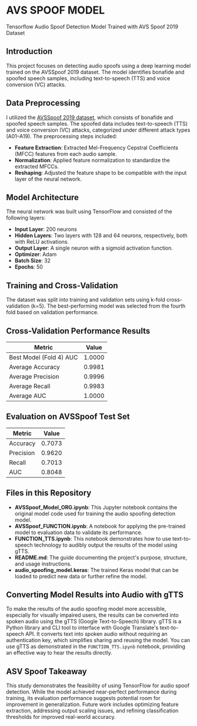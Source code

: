 # AVS SPOOF MODEL
Tensorflow Audio Spoof Detection Model Trained with AVS Spoof 2019 Dataset

## Introduction
This project focuses on detecting audio spoofs using a deep learning model trained on the AVSSpoof 2019 dataset. The model identifies bonafide and spoofed speech samples, including text-to-speech (TTS) and voice conversion (VC) attacks.

## Data Preprocessing
I utilized the [AVSSpoof 2019 dataset](https://www.kaggle.com/c/asvspoof-2019), which consists of bonafide and spoofed speech samples. The spoofed data includes text-to-speech (TTS) and voice conversion (VC) attacks, categorized under different attack types (A01–A19). The preprocessing steps included:
- **Feature Extraction**: Extracted Mel-Frequency Cepstral Coefficients (MFCC) features from each audio sample.
- **Normalization**: Applied feature normalization to standardize the extracted MFCCs.
- **Reshaping**: Adjusted the feature shape to be compatible with the input layer of the neural network.

## Model Architecture
The neural network was built using TensorFlow and consisted of the following layers:
- **Input Layer**: 200 neurons
- **Hidden Layers**: Two layers with 128 and 64 neurons, respectively, both with ReLU activations.
- **Output Layer**: A single neuron with a sigmoid activation function.
- **Optimizer**: Adam
- **Batch Size**: 32
- **Epochs**: 50

## Training and Cross-Validation
The dataset was split into training and validation sets using k-fold cross-validation (k=5). The best-performing model was selected from the fourth fold based on validation performance.

## Cross-Validation Performance Results

| Metric                 | Value  |
|------------------------|--------|
| Best Model (Fold 4) AUC| 1.0000 |
| Average Accuracy       | 0.9981 |
| Average Precision      | 0.9996 |
| Average Recall         | 0.9983 |
| Average AUC            | 1.0000 |

## Evaluation on AVSSpoof Test Set

| Metric     | Value |
|------------|-------|
| Accuracy   | 0.7073|
| Precision  | 0.9620|
| Recall     | 0.7013|
| AUC        | 0.8048|

## Files in this Repository

- **AVSSpoof_Model_ORG.ipynb**: This Jupyter notebook contains the original model code used for training the audio spoofing detection model.
- **AVSSpoof_FUNCTION.ipynb**: A notebook for applying the pre-trained model to evaluation data to validate its performance.
- **FUNCTION_TTS.ipynb**: This notebook demonstrates how to use text-to-speech technology to audibly output the results of the model using gTTS.
- **README.md**: The guide documenting the project's purpose, structure, and usage instructions.
- **audio_spoofing_model.keras**: The trained Keras model that can be loaded to predict new data or further refine the model.

## Converting Model Results into Audio with gTTS

To make the results of the audio spoofing model more accessible, especially for visually impaired users, the results can be converted into spoken audio using the gTTS (Google Text-to-Speech) library. gTTS is a Python library and CLI tool to interface with Google Translate's text-to-speech API. It converts text into spoken audio without requiring an authentication key, which simplifies sharing and reusing the model. You can use gTTS as demonstrated in the `FUNCTION_TTS.ipynb` notebook, providing an effective way to hear the results directly.

## ASV Spoof Takeaway
This study demonstrates the feasibility of using TensorFlow for audio spoof detection. While the model achieved near-perfect performance during training, its evaluation performance suggests potential room for improvement in generalization. Future work includes optimizing feature extraction, addressing output scaling issues, and refining classification thresholds for improved real-world accuracy.
